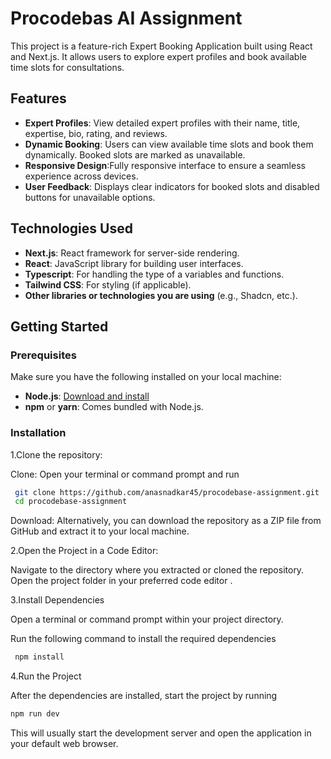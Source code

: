 # Procodebas AI Assignment

This project is a feature-rich Expert Booking Application built using React and Next.js. It allows users to explore expert profiles and book available time slots for consultations.

## Features

- **Expert Profiles**: View detailed expert profiles with their name, title, expertise, bio, rating, and reviews.
- **Dynamic Booking**: Users can view available time slots and book them dynamically. Booked slots are marked as unavailable.
- **Responsive Design**:Fully responsive interface to ensure a seamless experience across devices.
- **User Feedback**: Displays clear indicators for booked slots and disabled buttons for unavailable options.

## Technologies Used

- **Next.js**: React framework for server-side rendering.
- **React**: JavaScript library for building user interfaces.
- **Typescript**: For handling the type of a variables and functions.
- **Tailwind CSS**: For styling (if applicable).
- **Other libraries or technologies you are using** (e.g., Shadcn, etc.).

## Getting Started

### Prerequisites

Make sure you have the following installed on your local machine:

- **Node.js**: [Download and install](https://nodejs.org/)
- **npm** or **yarn**: Comes bundled with Node.js.

### Installation

1.Clone the repository:

Clone: Open your terminal or command prompt and run

  ```bash
   git clone https://github.com/anasnadkar45/procodebase-assignment.git
   cd procodebase-assignment
```

Download: Alternatively, you can download the repository as a ZIP file from GitHub and extract it to your local machine.

2.Open the Project in a Code Editor:

 Navigate to the directory where you extracted or cloned the repository.
 Open the project folder in your preferred code editor .

3.Install Dependencies

 Open a terminal or command prompt within your project directory.

 Run the following command to install the required dependencies

 ```bash
  npm install
```

4.Run the Project

 After the dependencies are installed, start the project by running

 ```bash
npm run dev
```
This will usually start the development server and open the application in your default web browser.
